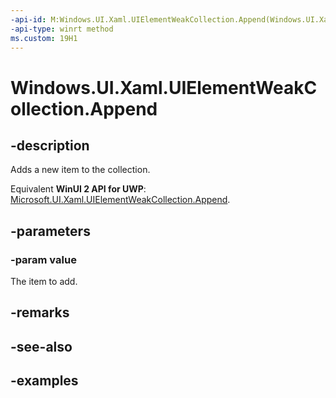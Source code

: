 ```yaml
---
-api-id: M:Windows.UI.Xaml.UIElementWeakCollection.Append(Windows.UI.Xaml.UIElement)
-api-type: winrt method
ms.custom: 19H1
---
```


<!-- Method syntax.
public void UIElementWeakCollection.Append(UIElement value)
-->

# Windows.UI.Xaml.UIElementWeakCollection.Append

## -description

Adds a new item to the collection.

Equivalent **WinUI 2 API for UWP**: [Microsoft.UI.Xaml.UIElementWeakCollection.Append](/windows/winui/api/microsoft.ui.xaml.uielementweakcollection.append).

## -parameters
### -param value

The item to add.

## -remarks

## -see-also

## -examples

